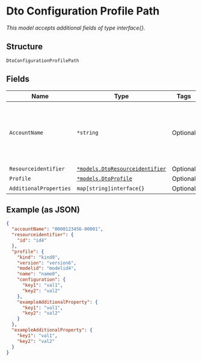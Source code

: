 
# Dto Configuration Profile Path

*This model accepts additional fields of type interface{}.*

## Structure

`DtoConfigurationProfilePath`

## Fields

| Name | Type | Tags | Description |
|  --- | --- | --- | --- |
| `AccountName` | `*string` | Optional | The numeric account name, which must include leading zeros |
| `Resourceidentifier` | [`*models.DtoResourceidentifier`](../../doc/models/dto-resourceidentifier.md) | Optional | - |
| `Profile` | [`*models.DtoProfile`](../../doc/models/dto-profile.md) | Optional | - |
| `AdditionalProperties` | `map[string]interface{}` | Optional | - |

## Example (as JSON)

```json
{
  "accountName": "0000123456-00001",
  "resourceidentifier": {
    "id": "id4"
  },
  "profile": {
    "kind": "kind8",
    "version": "version6",
    "modelid": "modelid4",
    "name": "name0",
    "configuration": {
      "key1": "val1",
      "key2": "val2"
    },
    "exampleAdditionalProperty": {
      "key1": "val1",
      "key2": "val2"
    }
  },
  "exampleAdditionalProperty": {
    "key1": "val1",
    "key2": "val2"
  }
}
```

